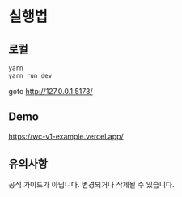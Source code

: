 # 실행법

## 로컬

```bash
yarn
yarn run dev
```

goto http://127.0.0.1:5173/

## Demo

<https://wc-v1-example.vercel.app/>

## 유의사항

공식 가이드가 아닙니다. 변경되거나 삭제될 수 있습니다.
